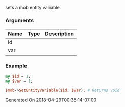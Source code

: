 sets a mob entity variable.
### Arguments
**Name**|**Type**|**Description**
:---|:---|:---
id||
var||

### Example

```perl
my $id = 1;
my $var = 1;

$mob->SetEntityVariable($id, $var); # Returns void
```


Generated On 2018-04-29T00:35:14-07:00